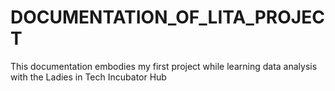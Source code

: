 # DOCUMENTATION_OF_LITA_PROJECT
This documentation embodies my first project while learning data analysis with the Ladies in Tech Incubator Hub
